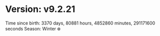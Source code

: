 # Version: v9.2.21
Time since birth: 3370 days, 80881 hours, 4852860 minutes, 291171600 seconds
Season: Winter ❄️
